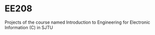 # EE208
Projects of the course named Introduction to Engineering for Electronic Information (C) in SJTU
